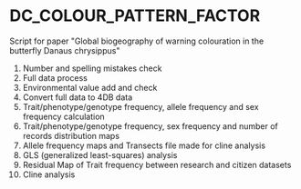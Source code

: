 # DC_COLOUR_PATTERN_FACTOR
Script for paper "Global biogeography of warning colouration in the butterfly Danaus chrysippus"

1. Number and spelling mistakes check
2. Full data process 
3. Environmental value add and check
4. Convert full data to 4DB data
5. Trait/phenotype/genotype frequency, allele frequency and sex frequency calculation
6. Trait/phenotype/genotype frequency, sex frequency and number of records distribution maps
7. Allele frequency maps and Transects file made for cline analysis
8. GLS (generalized least-squares) analysis
9. Residual Map of Trait frequency between research and citizen datasets
10. Cline analysis


